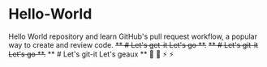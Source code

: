 # Hello-World
Hello World repository and learn GitHub's pull request workflow, a popular way to create and review code.
~~** # Let's get-it Let's go **.~~
~~** # Let's git-it Let's go **.~~
** # Let's git-it Let's geaux **  :green_heart:	 :purple_heart:	⚡ :zap:
